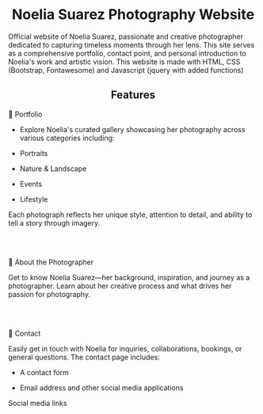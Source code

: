 <h1 align="center">
Noelia Suarez Photography Website
</h1>

Official website of Noelia Suarez,  passionate and creative photographer dedicated to capturing timeless moments through her lens. This site serves as a comprehensive portfolio, contact point, and personal introduction to Noelia's work and artistic vision. This website is made with HTML, CSS (Bootstrap, Fontawesome) and Javascript (jquery with added functions)

<h2 align="center">
  Features
</h2>


🌟 Portfolio

- Explore Noelia's curated gallery showcasing her photography across various categories including:

- Portraits

- Nature & Landscape

- Events

- Lifestyle

Each photograph reflects her unique style, attention to detail, and ability to tell a story through imagery.

<br>
<br>

👤 About the Photographer

Get to know Noelia Suarez—her background, inspiration, and journey as a photographer. Learn about her creative process and what drives her passion for photography.

<br>
<br>

📱 Contact

Easily get in touch with Noelia for inquiries, collaborations, bookings, or general questions. The contact page includes:

- A contact form

- Email address and other social media applications

Social media links
